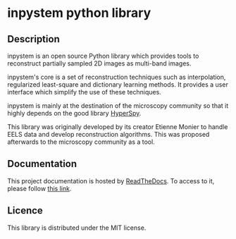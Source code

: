 # inpystem python library

## Description

inpystem is an open source Python library which provides tools to reconstruct partially sampled 2D images as multi-band images.

inpystem's core is a set of reconstruction techniques such as interpolation, regularized least-square and dictionary learning methods. It provides a user interface which simplify the use of these techniques.

inpystem is mainly at the destination of the microscopy community so that it highly depends on the good library [HyperSpy](https://hyperspy.org/).

This library was originally developed by its creator Etienne Monier to handle EELS data and develop reconstruction algorithms. This was proposed afterwards to the microscopy community as a tool.

## Documentation

This project documentation is hosted by [ReadTheDocs](https://readthedocs.org/). To access to it, please follow [this link](https://inpystem.readthedocs.io/en/latest/index.html).

## Licence

This library is distributed under the MIT license.
